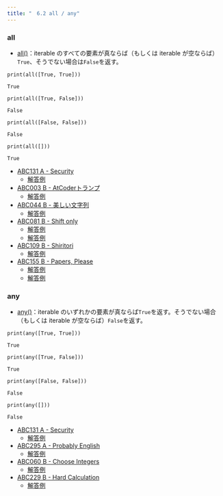```yaml
---
title: "　6.2 all / any"
---
```


### all

* [all()](https://docs.python.org/ja/3/library/functions.html#all)：iterable のすべての要素が真ならば（もしくは iterable が空ならば）`True`、そうでない場合は`False`を返す。

```python:サンプルコード
print(all([True, True]))
```

```text:実行結果
True
```

```python:サンプルコード
print(all([True, False]))
```

```text:実行結果
False
```

```python:サンプルコード
print(all([False, False]))
```

```text:実行結果
False
```

```python:サンプルコード
print(all([]))
```

```text:実行結果
True
```

- [ABC131 A - Security](https://atcoder.jp/contests/abc131/tasks/abc131_a)
    - [解答例](https://atcoder.jp/contests/abc131/submissions/17923728)
- [ABC003 B - AtCoderトランプ](https://atcoder.jp/contests/abc003/tasks/abc003_2)
    - [解答例](https://atcoder.jp/contests/abc003/submissions/35454037)
- [ABC044 B - 美しい文字列](https://atcoder.jp/contests/abc044/tasks/abc044_b)
    - [解答例](https://atcoder.jp/contests/abc044/submissions/17923802)
- [ABC081 B - Shift only](https://atcoder.jp/contests/abc081/tasks/abc081_b)
    - [解答例](https://atcoder.jp/contests/abc081/submissions/15465421)
    - [解答例](https://atcoder.jp/contests/abc081/submissions/17923872)
- [ABC109 B - Shiritori](https://atcoder.jp/contests/abc109/tasks/abc109_b)
    - [解答例](https://atcoder.jp/contests/abc109/submissions/17924002)
- [ABC155 B - Papers, Please](https://atcoder.jp/contests/abc155/tasks/abc155_b)
    - [解答例](https://atcoder.jp/contests/abc155/submissions/15395239)
    - [解答例](https://atcoder.jp/contests/abc155/submissions/15395327)

### any

* [any()](https://docs.python.org/ja/3/library/functions.html#any)：iterable のいずれかの要素が真ならば`True`を返す。そうでない場合（もしくは iterable が空ならば）`False`を返す。

```python:サンプルコード
print(any([True, True]))
```

```text:実行結果
True
```

```python:サンプルコード
print(any([True, False]))
```

```text:実行結果
True
```

```python:サンプルコード
print(any([False, False]))
```

```text:実行結果
False
```

```python:サンプルコード
print(any([]))
```

```text:実行結果
False
```

- [ABC131 A - Security](https://atcoder.jp/contests/abc131/tasks/abc131_a)
    - [解答例](https://atcoder.jp/contests/abc131/submissions/17927756)
- [ABC295 A - Probably English](https://atcoder.jp/contests/abc295/tasks/abc295_a)
    - [解答例](https://atcoder.jp/contests/abc295/submissions/40081901)
- [ABC060 B - Choose Integers](https://atcoder.jp/contests/abc060/tasks/abc060_b)
    - [解答例](https://atcoder.jp/contests/abc060/submissions/15313185)
- [ABC229 B - Hard Calculation](https://atcoder.jp/contests/abc229/tasks/abc229_b)
    - [解答例](https://atcoder.jp/contests/abc229/submissions/28883627)